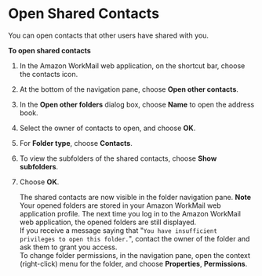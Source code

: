 # Open Shared Contacts<a name="open_shared_contacts"></a>

You can open contacts that other users have shared with you\.

**To open shared contacts**

1. In the Amazon WorkMail web application, on the shortcut bar, choose the contacts icon\.

1. At the bottom of the navigation pane, choose **Open other contacts**\.

1. In the **Open other folders** dialog box, choose **Name** to open the address book\.

1. Select the owner of contacts to open, and choose **OK**\.

1. For **Folder type**, choose **Contacts**\.

1. To view the subfolders of the shared contacts, choose **Show subfolders**\.

1. Choose **OK**\.

   The shared contacts are now visible in the folder navigation pane\.
**Note**  
Your opened folders are stored in your Amazon WorkMail web application profile\. The next time you log in to the Amazon WorkMail web application, the opened folders are still displayed\.  
If you receive a message saying that "`You have insufficient privileges to open this folder.`", contact the owner of the folder and ask them to grant you access\.  
To change folder permissions, in the navigation pane, open the context \(right\-click\) menu for the folder, and choose **Properties**, **Permissions**\.